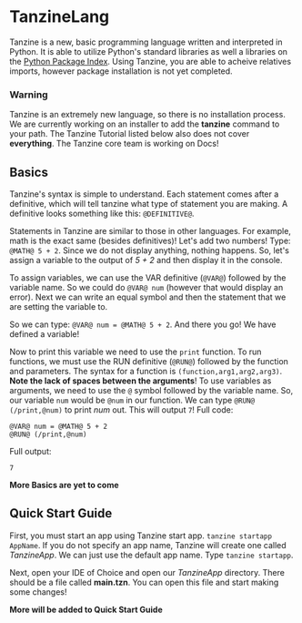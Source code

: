 # TanzineLang
Tanzine is a new, basic programming language written and interpreted in Python. It is able to utilize Python's standard libraries as well a libraries on the [Python Package Index](https://pypi.org/). Using Tanzine, you are able to acheive relatives imports, however package installation is not yet completed. 

### Warning
Tanzine is an extremely new language, so there is no installation process. We are currently working on an installer to add the **tanzine** command to your path. 
The Tanzine Tutorial listed below also does not cover **everything**. The Tanzine core team is working on Docs!

## Basics
Tanzine's syntax is simple to understand. Each statement comes after a definitive, which will tell tanzine what type of statement you are making. A definitive looks something like this: `@DEFINITIVE@`.

Statements in Tanzine are similar to those in other languages. For example, math is the exact same (besides definitives)! Let's add two numbers! Type: `@MATH@ 5 + 2`. Since we do not display anything, nothing happens. So, let's assign a variable to the output of *5 + 2* and then display it in the console. 

To assign variables, we can use the VAR definitive (`@VAR@`) followed by the variable name. So we could do `@VAR@ num` (however that would display an error). Next we can write an equal symbol and then the statement that we are setting the variable to. 

So we can type: `@VAR@ num = @MATH@ 5 + 2`. And there you go! We have defined a variable!

Now to print this variable we need to use the `print` function. To run functions, we must use the RUN definitive (`@RUN@`) followed by the function and parameters. The syntax for a function is `(function,arg1,arg2,arg3)`. **Note the lack of spaces between the arguments**! To use variables as arguments, we need to use the `@` symbol followed by the variable name. So, our variable `num` would be `@num` in our function. We can type `@RUN@ (/print,@num)` to print *num* out. This will output `7`! Full code: 
```
@VAR@ num = @MATH@ 5 + 2
@RUN@ (/print,@num)
```
Full output:
```
7
```

**More Basics are yet to come**

## Quick Start Guide
First, you must start an app using Tanzine start app. `tanzine startapp AppName`. If you do not specify an app name, Tanzine will create one called *TanzineApp*. We can just use the default app name. Type `tanzine startapp`.

Next, open your IDE of Choice and open our *TanzineApp* directory. There should be a file called **main.tzn**. You  can open this file and start making some changes!

**More will be added to Quick Start Guide**
